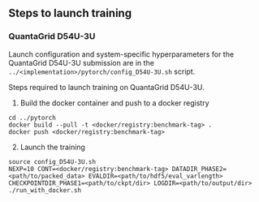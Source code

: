 ## Steps to launch training

### QuantaGrid D54U-3U

Launch configuration and system-specific hyperparameters for the QuantaGrid D54U-3U
submission are in the `../<implementation>/pytorch/config_D54U-3U.sh` script.

Steps required to launch training on QuantaGrid D54U-3U.

1. Build the docker container and push to a docker registry

```
cd ../pytorch
docker build --pull -t <docker/registry:benchmark-tag> .
docker push <docker/registry:benchmark-tag>
```

2. Launch the training
```
source config_D54U-3U.sh 
NEXP=10 CONT=<docker/registry:benchmark-tag> DATADIR_PHASE2=<path/to/packed_data> EVALDIR=<path/to/hdf5/eval_varlength> CHECKPOINTDIR_PHASE1=<path/to/ckpt/dir> LOGDIR=<path/to/output/dir> ./run_with_docker.sh

